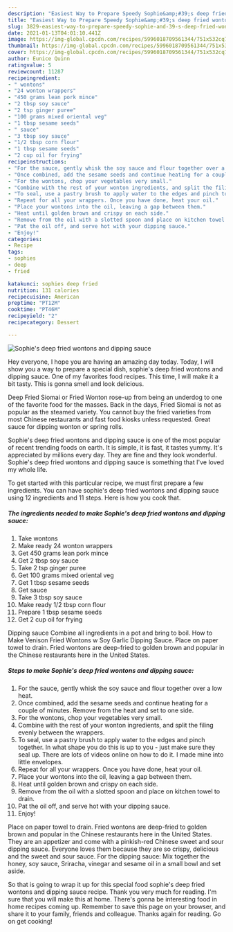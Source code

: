 ```yaml
---
description: "Easiest Way to Prepare Speedy Sophie&amp;#39;s deep fried wontons and dipping sauce"
title: "Easiest Way to Prepare Speedy Sophie&amp;#39;s deep fried wontons and dipping sauce"
slug: 3829-easiest-way-to-prepare-speedy-sophie-and-39-s-deep-fried-wontons-and-dipping-sauce
date: 2021-01-13T04:01:10.441Z
image: https://img-global.cpcdn.com/recipes/5996018709561344/751x532cq70/sophies-deep-fried-wontons-and-dipping-sauce-recipe-main-photo.jpg
thumbnail: https://img-global.cpcdn.com/recipes/5996018709561344/751x532cq70/sophies-deep-fried-wontons-and-dipping-sauce-recipe-main-photo.jpg
cover: https://img-global.cpcdn.com/recipes/5996018709561344/751x532cq70/sophies-deep-fried-wontons-and-dipping-sauce-recipe-main-photo.jpg
author: Eunice Quinn
ratingvalue: 5
reviewcount: 11287
recipeingredient:
- " wontons"
- "24 wonton wrappers"
- "450 grams lean pork mince"
- "2 tbsp soy sauce"
- "2 tsp ginger puree"
- "100 grams mixed oriental veg"
- "1 tbsp sesame seeds"
- " sauce"
- "3 tbsp soy sauce"
- "1/2 tbsp corn flour"
- "1 tbsp sesame seeds"
- "2 cup oil for frying"
recipeinstructions:
- "For the sauce, gently whisk the soy sauce and flour together over a low heat."
- "Once combined, add the sesame seeds and continue heating for a couple of minutes. Remove from the heat and set to one side."
- "For the wontons, chop your vegetables very small."
- "Combine with the rest of your wonton ingredients, and split the filing evenly between the wrappers."
- "To seal, use a pastry brush to apply water to the edges and pinch together. In what shape you do this is up to you - just make sure they seal up. There are lots of videos online on how to do it. I made mine into little envelopes."
- "Repeat for all your wrappers. Once you have done, heat your oil."
- "Place your wontons into the oil, leaving a gap between them."
- "Heat until golden brown and crispy on each side."
- "Remove from the oil with a slotted spoon and place on kitchen towel to drain."
- "Pat the oil off, and serve hot with your dipping sauce."
- "Enjoy!"
categories:
- Recipe
tags:
- sophies
- deep
- fried

katakunci: sophies deep fried 
nutrition: 131 calories
recipecuisine: American
preptime: "PT12M"
cooktime: "PT46M"
recipeyield: "2"
recipecategory: Dessert

---
```



![Sophie&#39;s deep fried wontons and dipping sauce](https://img-global.cpcdn.com/recipes/5996018709561344/751x532cq70/sophies-deep-fried-wontons-and-dipping-sauce-recipe-main-photo.jpg)

Hey everyone, I hope you are having an amazing day today. Today, I will show you a way to prepare a special dish, sophie&#39;s deep fried wontons and dipping sauce. One of my favorites food recipes. This time, I will make it a bit tasty. This is gonna smell and look delicious.

Deep Fried Siomai or Fried Wonton rose-up from being an underdog to one of the favorite food for the masses. Back in the days, Fried Siomai is not as popular as the steamed variety. You cannot buy the fried varieties from most Chinese restaurants and fast food kiosks unless requested. Great sauce for dipping wonton or spring rolls.

Sophie&#39;s deep fried wontons and dipping sauce is one of the most popular of recent trending foods on earth. It is simple, it is fast, it tastes yummy. It's appreciated by millions every day. They are fine and they look wonderful. Sophie&#39;s deep fried wontons and dipping sauce is something that I've loved my whole life.


To get started with this particular recipe, we must first prepare a few ingredients. You can have sophie&#39;s deep fried wontons and dipping sauce using 12 ingredients and 11 steps. Here is how you cook that.

<!--inarticleads1-->

##### The ingredients needed to make Sophie&#39;s deep fried wontons and dipping sauce:

1. Take  wontons
1. Make ready 24 wonton wrappers
1. Get 450 grams lean pork mince
1. Get 2 tbsp soy sauce
1. Take 2 tsp ginger puree
1. Get 100 grams mixed oriental veg
1. Get 1 tbsp sesame seeds
1. Get  sauce
1. Take 3 tbsp soy sauce
1. Make ready 1/2 tbsp corn flour
1. Prepare 1 tbsp sesame seeds
1. Get 2 cup oil for frying


Dipping sauce Combine all ingredients in a pot and bring to boil. How to Make Venison Fried Wontons w Soy Garlic Dipping Sauce. Place on paper towel to drain. Fried wontons are deep-fried to golden brown and popular in the Chinese restaurants here in the United States. 

<!--inarticleads2-->

##### Steps to make Sophie&#39;s deep fried wontons and dipping sauce:

1. For the sauce, gently whisk the soy sauce and flour together over a low heat.
1. Once combined, add the sesame seeds and continue heating for a couple of minutes. Remove from the heat and set to one side.
1. For the wontons, chop your vegetables very small.
1. Combine with the rest of your wonton ingredients, and split the filing evenly between the wrappers.
1. To seal, use a pastry brush to apply water to the edges and pinch together. In what shape you do this is up to you - just make sure they seal up. There are lots of videos online on how to do it. I made mine into little envelopes.
1. Repeat for all your wrappers. Once you have done, heat your oil.
1. Place your wontons into the oil, leaving a gap between them.
1. Heat until golden brown and crispy on each side.
1. Remove from the oil with a slotted spoon and place on kitchen towel to drain.
1. Pat the oil off, and serve hot with your dipping sauce.
1. Enjoy!


Place on paper towel to drain. Fried wontons are deep-fried to golden brown and popular in the Chinese restaurants here in the United States. They are an appetizer and come with a pinkish-red Chinese sweet and sour dipping sauce. Everyone loves them because they are so crispy, delicious and the sweet and sour sauce. For the dipping sauce: Mix together the honey, soy sauce, Sriracha, vinegar and sesame oil in a small bowl and set aside. 

So that is going to wrap it up for this special food sophie&#39;s deep fried wontons and dipping sauce recipe. Thank you very much for reading. I'm sure that you will make this at home. There's gonna be interesting food in home recipes coming up. Remember to save this page on your browser, and share it to your family, friends and colleague. Thanks again for reading. Go on get cooking!

